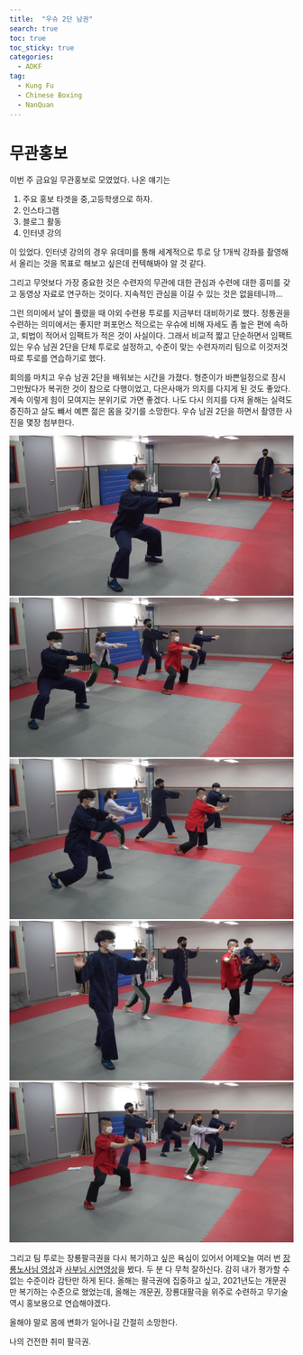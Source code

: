 ```yaml
---
title:  "우슈 2단 남권"
search: true
toc: true
toc_sticky: true
categories: 
  - ADKF
tag:
  - Kung Fu
  - Chinese Boxing
  - NanQuan
---
```


# 무관홍보

이번 주 금요일 무관홍보로 모였었다. 나온 얘기는

1. 주요 홍보 타겟을 중,고등학생으로 하자.
2. 인스타그램
3. 블로그 활동
4. 인터넷 강의

이 있었다.
인터넷 강의의 경우 유데미를 통해 세계적으로 투로 당 1개씩 강좌를 촬영해서 올리는 것을 목표로 해보고 싶은데 컨텍해봐야 알 것 같다.

그리고 무엇보다 가장 중요한 것은 수련자의 무관에 대한 관심과 수련에 대한 흥미를 갖고 동영상 자료로 연구하는 것이다.
지속적인 관심을 이길 수 있는 것은 없을테니까...

그런 의미에서 날이 풀렸을 때 야외 수련용 투로를 지금부터 대비하기로 했다.
정통권을 수련하는 의미에서는 좋지만 퍼포먼스 적으로는 우슈에 비해 자세도 좀 높은 편에 속하고, 퇴법이 적어서 임팩트가 적은 것이 사실이다.
그래서 비교적 짧고 단순하면서 임팩트 있는 우슈 남권 2단을 단체 투로로 설정하고, 수준이 맞는 수련자끼리 팀으로 이것저것 따로 투로를 연습하기로 했다.

회의를 마치고 우슈 남권 2단을 배워보는 시간을 가졌다. 형준이가 바쁜일정으로 잠시 그만뒀다가 복귀한 것이 참으로 다행이었고, 다은사매가 의지를 다지게 된 것도 좋았다.
계속 이렇게 힘이 모여지는 분위기로 가면 좋겠다.
나도 다시 의지를 다져 올해는 실력도 증진하고 살도 뺴서 예쁜 젊은 몸을 갖기를 소망한다.
우슈 남권 2단을 하면서 촬영한 사진을 몇장 첨부한다.

![우슈남권2단_이상준](/assets/images/Training_Wushu_NanQuan_2_Chinese_subtitles_1.jpg)
![우슈남권2단_단체1](/assets/images/Training_Wushu_NanQuan_2_Chinese_subtitles_2.jpg)
![우슈남권2단_단체2](/assets/images/Training_Wushu_NanQuan_2_Chinese_subtitles_3.jpg)
![우슈남권2단_단체3](/assets/images/Training_Wushu_NanQuan_2_Chinese_subtitles_4.jpg)
![우슈남권2단_단체4](/assets/images/Training_Wushu_NanQuan_2_Chinese_subtitles_5.jpg)

그리고 팀 투로는 장룡팔극권을 다시 복기하고 싶은 욕심이 있어서 어제오늘 여러 번 [장룡노사님 영상](https://www.youtube.com/watch?v=U9Cfeic5wI8)과 [사부님 시연영상](https://www.youtube.com/watch?v=U9uJR8hFleg&t=1s)을 봤다.
두 분 다 무척 잘하신다. 감히 내가 평가할 수 없는 수준이라 감탄만 하게 된다.
올해는 팔극권에 집중하고 싶고, 2021년도는 개문권만 복기하는 수준으로 했었는데, 올해는 개문권, 장룡대팔극을 위주로 수련하고 무기술 역시 홍보용으로 연습해야겠다.

올해야 말로 몸에 변화가 일어나길 간절히 소망한다.

나의 건전한 취미 팔극권.